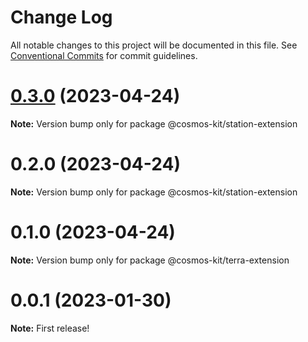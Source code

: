 # Change Log

All notable changes to this project will be documented in this file.
See [Conventional Commits](https://conventionalcommits.org) for commit guidelines.

# [0.3.0](https://github.com/cosmology-tech/cosmos-kit/compare/@cosmos-kit/station-extension@0.2.0...@cosmos-kit/station-extension@0.3.0) (2023-04-24)

**Note:** Version bump only for package @cosmos-kit/station-extension





# 0.2.0 (2023-04-24)

**Note:** Version bump only for package @cosmos-kit/station-extension





# 0.1.0 (2023-04-24)

**Note:** Version bump only for package @cosmos-kit/terra-extension





# 0.0.1 (2023-01-30)

**Note:** First release!
